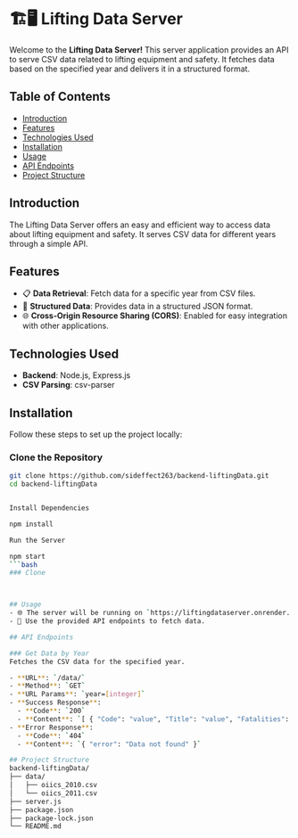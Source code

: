 # 🏗️🖥️ Lifting Data Server

Welcome to the **Lifting Data Server!** This server application provides an API to serve CSV data related to lifting equipment and safety. It fetches data based on the specified year and delivers it in a structured format. 

## Table of Contents
- [Introduction](#introduction)
- [Features](#features)
- [Technologies Used](#technologies-used)
- [Installation](#installation)
- [Usage](#usage)
- [API Endpoints](#api-endpoints)
- [Project Structure](#project-structure)


## Introduction
The Lifting Data Server offers an easy and efficient way to access data about lifting equipment and safety. It serves CSV data for different years through a simple API.

## Features
- 📋 **Data Retrieval**: Fetch data for a specific year from CSV files.
- 📂 **Structured Data**: Provides data in a structured JSON format.
- 🌐 **Cross-Origin Resource Sharing (CORS)**: Enabled for easy integration with other applications.

## Technologies Used
- **Backend**: Node.js, Express.js
- **CSV Parsing**: csv-parser

## Installation
Follow these steps to set up the project locally:

### Clone the Repository
```bash
git clone https://github.com/sideffect263/backend-liftingData.git
cd backend-liftingData


Install Dependencies

npm install

Run the Server

npm start
```bash
### Clone



## Usage
- 🌐 The server will be running on `https://liftingdataserver.onrender.com/`.
- 📄 Use the provided API endpoints to fetch data.

## API Endpoints

### Get Data by Year
Fetches the CSV data for the specified year.

- **URL**: `/data/`
- **Method**: `GET`
- **URL Params**: `year=[integer]`
- **Success Response**:
  - **Code**: `200`
  - **Content**: `[ { "Code": "value", "Title": "value", "Fatalities": "value", "Percent": "value" }, ... ]`
- **Error Response**:
  - **Code**: `404`
  - **Content**: `{ "error": "Data not found" }`

## Project Structure
backend-liftingData/
├── data/
│   ├── oiics_2010.csv
│   └── oiics_2011.csv
├── server.js
├── package.json
├── package-lock.json
└── README.md

